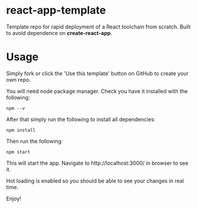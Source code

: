 # react-app-template

Template repo for rapid deployment of a React toolchain from scratch. Built to avoid dependence on __create-react-app__.

# Usage

Simply fork or click the 'Use this template' button on GitHub to create your own repo.

You will need node package manager. Check you have it installed with the following:
```
npm --v
```

After that simply run the following to install all dependencies:
```
npm install
```

Then run the following:
```
npm start
```

This will start the app. Navigate to http://localhost:3000/ in browser to see it. 

Hot loading is enabled so you should be able to see your changes in real time. 

Enjoy!
